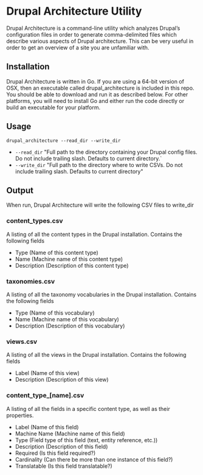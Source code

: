 # Drupal Architecture Utility

Drupal Architecture is a command-line utility which analyzes Drupal’s configuration files in order to generate comma-delimited files which describe various aspects of Drupal architecture. This can be very useful in order to get an overview of a site you are unfamiliar with. 

## Installation
Drupal Architecture is written in Go. If you are using a 64-bit version of OSX, then an executable called drupal_architecture is included in this repo. You should be able to download and run it as described below. For other platforms, you will need to install Go and either run the code directly or build an executable for your platform.

## Usage
```shell
drupal_architecture --read_dir --write_dir
```
- `--read_dir` "Full path to the directory containing your Drupal config files. Do not include trailing slash. Defaults to current directory.` 
- `--write_dir` "Full path to the directory where to write CSVs. Do not include trailing slash. Defaults to current directory"

## Output
When run, Drupal Architecture will write the following CSV files to write_dir

### content_types.csv
A listing of all the content types in the Drupal installation. Contains the following fields

- Type (Name of this content type)
- Name (Machine name of this content type)
- Description (Description of this content type)

### taxonomies.csv
A listing of all the taxonomy vocabularies in the Drupal installation. Contains the following fields

- Type (Name of this vocabulary)
- Name (Machine name of this vocabulary)
- Description (Description of this vocabulary)

### views.csv
A listing of all the views in the Drupal installation. Contains the following fields

- Label (Name of this view)
- Description (Description of this view)

### content_type_[name].csv
A listing of all the fields in a specific content type, as well as their properties.

- Label (Name of this field)
- Machine Name (Machine name of this field)
- Type (Field type of this field (text, entity reference, etc.))
- Description (Description of this field)
- Required (Is this field required?)
- Cardinality (Can there be more than one instance of this field?)
- Translatable (Is this field translatable?)




